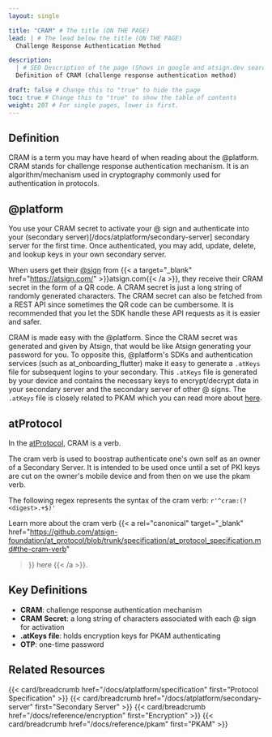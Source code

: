 ```yaml
---
layout: single

title: "CRAM" # The title (ON THE PAGE)
lead: | # The lead below the title (ON THE PAGE)
  Challenge Response Authentication Method

description:
  | # SEO Description of the page (Shows in google and atsign.dev search)
  Definition of CRAM (challenge response authentication method)

draft: false # Change this to "true" to hide the page
toc: true # Change this to "true" to show the table of contents
weight: 207 # For single pages, lower is first.
---
```


## Definition

CRAM is a term you may have heard of when reading about the @platform. CRAM stands for challenge response authentication mechanism. It is an algorithm/mechanism used in cryptography commonly used for authentication in protocols.

## @platform

You use your CRAM secret to activate your @ sign and authenticate into your (secondary server)[/docs/atplatform/secondary-server]
secondary server for the first time. Once authenticated, you may add, update, delete, and lookup keys in your own secondary server.

When users get their [@sign](/docs/reference/atsign) from {{< a target="_blank" href="https://atsign.com/" >}}atsign.com{{< /a >}},
they receive their CRAM secret in the form of a QR code. A CRAM secret is just a long string of randomly generated characters. The CRAM
secret can also be fetched from a REST API since sometimes the QR code can be cumbersome.
It is recommended that you let the SDK handle these API requests as it is easier and safer.

CRAM is made easy with the @platform.
Since the CRAM secret was generated and given by Atsign, that would be like Atsign generating your password for you. To opposite this,
@platform's SDKs and authentication services (such as at_onboarding_flutter) make it easy to generate a `.atKeys` file for subsequent logins
to your secondary. This `.atKeys` file is generated by your device and contains the necessary keys to encrypt/decrypt data in your secondary
server and the secondary server of other @ signs. The `.atKeys` file is closely related to PKAM which you can read more about
[here](/docs/reference/pkam).

## atProtocol

In the [atProtocol](/docs/atplatform/specification), CRAM is a verb.

The cram verb is used to boostrap authenticate one's own self as an owner of a Secondary Server.
It is intended to be used once until a set of PKI keys are cut on the owner's mobile device and from then on we use the pkam verb.

The following regex represents the syntax of the cram verb: `r'^cram:(?<digest>.+$)'`

Learn more about the cram verb
{{< a
  rel="canonical"
  target="\_blank"
  href="https://github.com/atsign-foundation/at_protocol/blob/trunk/specification/at_protocol_specification.md#the-cram-verb"
>}}
  here
{{< /a >}}.

## Key Definitions

- **CRAM**: challenge response authentication mechanism
- **CRAM Secret**: a long string of characters associated with each @ sign for activation
- **.atKeys file**: holds encryption keys for PKAM authenticating
- **OTP**: one-time password

## Related Resources

<!-- todo: add breadcrumb to onboarding widget-->

{{< card/breadcrumb href="/docs/atplatform/specification" first="Protocol Specification" >}}
{{< card/breadcrumb href="/docs/atplatform/secondary-server" first="Secondary Server" >}}
{{< card/breadcrumb href="/docs/reference/encryption" first="Encryption" >}}
{{< card/breadcrumb href="/docs/reference/pkam" first="PKAM" >}}
